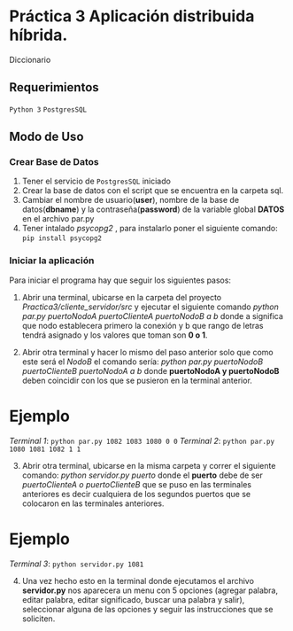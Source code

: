# Práctica 3 Aplicación distribuida híbrida.
Diccionario

## Requerimientos
`Python 3` `PostgresSQL`

## Modo de Uso
### Crear Base de Datos

1. Tener el servicio de `PostgresSQL` iniciado
2. Crear la base de datos con el script que se encuentra en la carpeta sql.  
3. Cambiar el nombre de usuario(**user**), nombre de la base de datos(**dbname**) y la contraseña(**password**) de la variable global **DATOS** en el archivo par.py 
4. Tener intalado _psycopg2_ , para instalarlo poner el siguiente comando: `pip install psycopg2`

### Iniciar la aplicación

Para iniciar el programa hay que seguir los siguientes pasos:

1. Abrir una terminal, ubicarse en la carpeta del proyecto _Practica3/cliente_servidor/src_ y ejecutar el siguiente comando _python par.py puertoNodoA puertoClienteA puertoNodoB a b_ donde a significa que nodo establecera primero la conexión y b que rango de letras tendrá asignado y los valores que toman son **0 o 1**.

2. Abrir otra terminal y hacer lo mismo del paso anterior solo que como este será el _NodoB_ el comando sería:  _python par.py puertoNodoB puertoClienteB puertoNodoA a b_ donde **puertoNodoA y puertoNodoB** deben coincidir con los que se pusieron en la terminal anterior.

# Ejemplo

_Terminal 1_: `python par.py 1082 1083 1080 0 0`
_Terminal 2_: `python par.py 1080 1081 1082 1 1`

3. Abrir otra terminal, ubicarse en la misma carpeta y correr el siguiente comando: _python servidor.py puerto_ donde el **puerto** debe de ser _puertoClienteA o puertoClienteB_ que se puso en las terminales anteriores es decir cualquiera de los segundos puertos que se colocaron en las terminales anteriores.

# Ejemplo

_Terminal 3_: `python servidor.py 1081`

4. Una vez hecho esto en la terminal donde ejecutamos el archivo **servidor.py** nos aparecera un menu con 5 opciones (agregar palabra, editar palabra, editar significado, buscar una palabra y salir), seleccionar alguna de las opciones y seguir las instrucciones que se soliciten.



